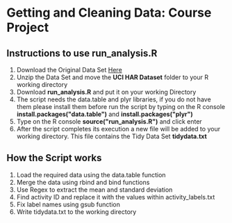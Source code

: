 # Getting and Cleaning Data: Course Project

## Instructions to use  **run_analysis.R**
1. Download the Original Data Set [Here](http://archive.ics.uci.edu/ml/datasets/Human+Activity+Recognition+Using+Smartphones)
2. Unzip the Data Set and move the  **UCI HAR Dataset** folder to your R working directory
3. Download  **run_analysis.R** and put it on your working Directory
4. The script needs the data.table and plyr libraries, if you do not have them please install them before run the script by typing on the R console **install.packages("data.table")** and **install.packages("plyr")**
5. Type on the R console  **source("run_analysis.R")** and click enter
6. After the script completes its execution a new file will be added to your working directory. This file contains the Tidy Data Set **tidydata.txt**

## How the Script works
1. Load the required data using the data.table function
2. Merge the data using rbind and bind functions
3. Use Regex to extract the mean and standard deviation 
4. Find activity ID and replace it with the values within activity_labels.txt
5. Fix label names using gsub function
6. Write tidydata.txt to the working directory



